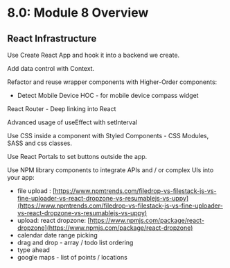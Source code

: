 # 8.0: Module 8 Overview

## React Infrastructure

Use Create React App and hook it into a backend we create.

Add data control with Context.

Refactor and reuse wrapper components with Higher-Order components:

* Detect Mobile Device HOC - for mobile device compass widget

React Router - Deep linking into React

Advanced usage of useEffect with setInterval

Use CSS inside a component with Styled Components - CSS Modules, SASS and css classes.

Use React Portals to set buttons outside the app.

Use NPM library components to integrate APIs and / or complex UIs into your app:

* file upload : [https://www.npmtrends.com/filedrop-vs-filestack-js-vs-fine-uploader-vs-react-dropzone-vs-resumablejs-vs-uppy](https://www.npmtrends.com/filedrop-vs-filestack-js-vs-fine-uploader-vs-react-dropzone-vs-resumablejs-vs-uppy)
* upload: react dropzone: [https://www.npmjs.com/package/react-dropzone](https://www.npmjs.com/package/react-dropzone)
* calendar date range picking
* drag and drop - array / todo list ordering
* type ahead
* google maps - list of points / locations



